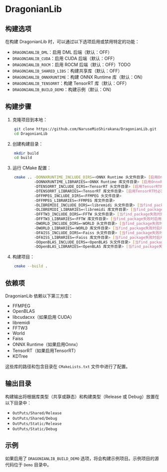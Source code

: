 ﻿# DragonianLib

## 构建选项

在构建 DragonianLib 时，可以通过以下选项启用或禁用特定的功能：

- `DRAGONIANLIB_DML`：启用 DML 后端（默认：OFF）
- `DRAGONIANLIB_CUDA`：启用 CUDA 后端（默认：OFF）
- `DRAGONIANLIB_ROCM`：启用 ROCM 后端（默认：OFF）TODO
- `DRAGONIANLIB_SHARED_LIBS`：构建共享库（默认：OFF）
- `DRAGONIANLIB_ONNXRUNTIME`：构建 ONNX Runtime 库（默认：ON）
- `DRAGONIANLIB_TENSORRT`：构建 TensorRT 库（默认：OFF）
- `DRAGONIANLIB_BUILD_DEMO`：构建示例（默认：ON）

## 构建步骤

1. 克隆项目到本地：
```bash
    git clone https://github.com/NaruseMioShirakana/DragonianLib.git
    cd DragonianLib
```

2. 创建构建目录：
```bash
    mkdir build
    cd build
```

3. 运行 CMake 配置：
```bash
    cmake .. -DONNXRUNTIME_INCLUDE_DIRS=<ONNX Runtime 头文件目录> [启用Onnx时必须]
             -DONNXRUNTIME_LIBRARIES=<ONNX Runtime 库文件目录> [启用Onnx时必须]
             -DTENSORRT_INCLUDE_DIRS=<TensorRT 头文件目录> [启用TensorRT时必须]
             -DTENSORRT_LIBRARIES=<TensorRT 库文件目录> [启用TensorRT时必须]
             -DFFMPEG_INCLUDE_DIRS=<FFMPEG 头文件目录>
             -DFFMPEG_LIBRARIES=<FFMPEG 库文件目录>
             -DLIBREMIDI_INCLUDE_DIRS=<libremidi 头文件目录> [当find_package失败时启用]
             -DLIBREMIDI_LIBRARIES=<libremidi 库文件目录> [当find_package失败时启用]
             -DFFTW3_INCLUDE_DIRS=<FFTW 头文件目录> [当find_package失败时启用]
             -DFFTW3_LIBRARIES=<FFTW 库文件目录> [当find_package失败时启用]
             -DWORLD_INCLUDE_DIRS=<WORLD 头文件目录> [当find_package失败时启用]
             -DWORLD_LIBRARIES=<WORLD 库文件目录> [当find_package失败时启用]
             -DFAISS_INCLUDE_DIRS=<Faiss 头文件目录> [当find_package失败时启用]
             -DFAISS_LIBRARIES=<Faiss 库文件目录> [当find_package失败时启用]
             -DOpenBLAS_INCLUDE_DIRS=<OpenBLAS 头文件目录> [当find_package失败时启用]
             -DOpenBLAS_LIBRARIES=<OpenBLAS 库文件目录> [当find_package失败时启用]
```

4. 构建项目：
```bash
	cmake --build .
```

## 依赖项

DragonianLib 依赖以下第三方库：

- FFMPEG
- OpenBLAS
- libcudacxx（如果启用 CUDA）
- libremidi
- FFTW3
- World
- Faiss
- ONNX Runtime（如果启用Onnx）
- TensorRT（如果启用TensorRT）
- KDTree

这些库的路径和包含目录在 `CMakeLists.txt` 文件中进行了配置。

## 输出目录

构建输出将根据库类型（共享或静态）和构建类型（Release 或 Debug）放置在以下目录中：

- `OutPuts/Shared/Release`
- `OutPuts/Shared/Debug`
- `OutPuts/Static/Release`
- `OutPuts/Static/Debug`

## 示例

如果启用了 `DRAGONIANLIB_BUILD_DEMO` 选项，将会构建示例项目。示例项目的源代码位于 `Demo` 目录中。
